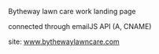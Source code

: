 Bytheway lawn care work landing page

connected through emailJS API (A, CNAME)

site: www.bythewaylawncare.com
